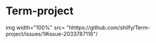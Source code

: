 # Term-project
img width="100%" src= "hhttps://github.com/shilfy/Term-project/issues/1#issue-2033787116"/
